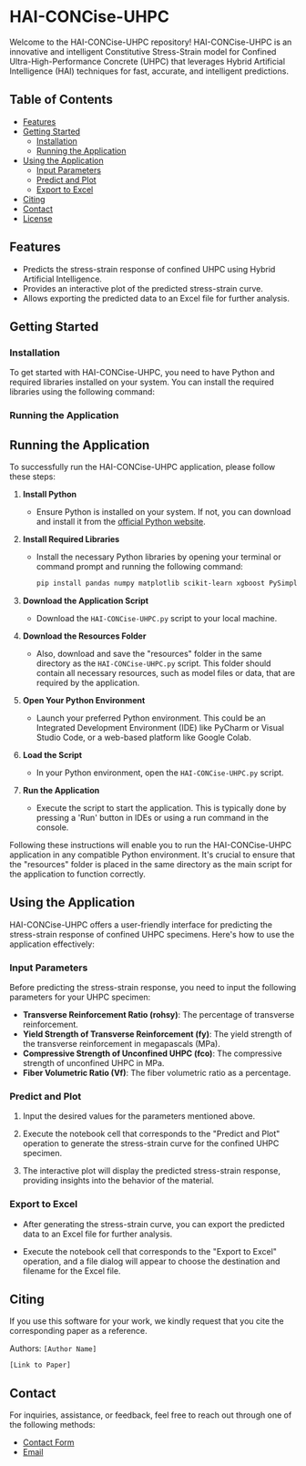 # HAI-CONCise-UHPC

Welcome to the HAI-CONCise-UHPC repository! HAI-CONCise-UHPC is an innovative and intelligent Constitutive Stress-Strain model for Confined Ultra-High-Performance Concrete (UHPC) that leverages Hybrid Artificial Intelligence (HAI) techniques for fast, accurate, and intelligent predictions.

## Table of Contents
- [Features](#features)
- [Getting Started](#getting-started)
  - [Installation](#installation)
  - [Running the Application](#running-the-application)
- [Using the Application](#using-the-application)
  - [Input Parameters](#input-parameters)
  - [Predict and Plot](#predict-and-plot)
  - [Export to Excel](#export-to-excel)
- [Citing](#citing)
- [Contact](#contact)
- [License](#license)

## Features

- Predicts the stress-strain response of confined UHPC using Hybrid Artificial Intelligence.
- Provides an interactive plot of the predicted stress-strain curve.
- Allows exporting the predicted data to an Excel file for further analysis.

## Getting Started

### Installation

To get started with HAI-CONCise-UHPC, you need to have Python and required libraries installed on your system. You can install the required libraries using the following command:


### Running the Application

## Running the Application

To successfully run the HAI-CONCise-UHPC application, please follow these steps:

1. **Install Python**
   - Ensure Python is installed on your system. If not, you can download and install it from the [official Python website](https://www.python.org/).

2. **Install Required Libraries**
   - Install the necessary Python libraries by opening your terminal or command prompt and running the following command:
     ```bash
     pip install pandas numpy matplotlib scikit-learn xgboost PySimpleGUI Pillow
     ```

3. **Download the Application Script**
   - Download the `HAI-CONCise-UHPC.py` script to your local machine.

4. **Download the Resources Folder**
   - Also, download and save the "resources" folder in the same directory as the `HAI-CONCise-UHPC.py` script. This folder should contain all necessary resources, such as model files or data, that are required by the application.

5. **Open Your Python Environment**
   - Launch your preferred Python environment. This could be an Integrated Development Environment (IDE) like PyCharm or Visual Studio Code, or a web-based platform like Google Colab.

6. **Load the Script**
   - In your Python environment, open the `HAI-CONCise-UHPC.py` script.

7. **Run the Application**
   - Execute the script to start the application. This is typically done by pressing a 'Run' button in IDEs or using a run command in the console.

Following these instructions will enable you to run the HAI-CONCise-UHPC application in any compatible Python environment. It's crucial to ensure that the "resources" folder is placed in the same directory as the main script for the application to function correctly.


## Using the Application

HAI-CONCise-UHPC offers a user-friendly interface for predicting the stress-strain response of confined UHPC specimens. Here's how to use the application effectively:

### Input Parameters

Before predicting the stress-strain response, you need to input the following parameters for your UHPC specimen:

- **Transverse Reinforcement Ratio (rohsy)**: The percentage of transverse reinforcement.
- **Yield Strength of Transverse Reinforcement (fy)**: The yield strength of the transverse reinforcement in megapascals (MPa).
- **Compressive Strength of Unconfined UHPC (fco)**: The compressive strength of unconfined UHPC in MPa.
- **Fiber Volumetric Ratio (Vf)**: The fiber volumetric ratio as a percentage.

### Predict and Plot

1. Input the desired values for the parameters mentioned above.

2. Execute the notebook cell that corresponds to the "Predict and Plot" operation to generate the stress-strain curve for the confined UHPC specimen.

3. The interactive plot will display the predicted stress-strain response, providing insights into the behavior of the material.

### Export to Excel

- After generating the stress-strain curve, you can export the predicted data to an Excel file for further analysis.

- Execute the notebook cell that corresponds to the "Export to Excel" operation, and a file dialog will appear to choose the destination and filename for the Excel file.

## Citing

If you use this software for your work, we kindly request that you cite the corresponding paper as a reference.

Authors: `[Author Name]`

`[Link to Paper]`

## Contact

For inquiries, assistance, or feedback, feel free to reach out through one of the following methods:
- [Contact Form](https://www.tadessewakjira.com/Contact)
- [Email](mailto:contact@tadessewakjira.com)

